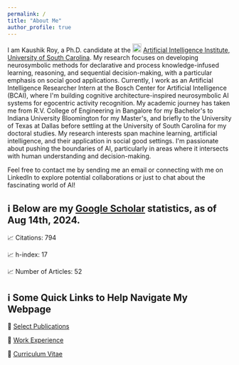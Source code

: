 ```yaml
---
permalink: /
title: "About Me"
author_profile: true
---
```


I am Kaushik Roy, a Ph.D. candidate at the <img src="https://github.com/kauroy1994/home/assets/57400980/b46cee36-a77f-4aa3-af07-cdbea1833a95" width="20" height="20"> [Artificial Intelligence Institute, University of South Carolina](https://www.linkedin.com/company/aiisc/mycompany/). My research focuses on developing neurosymbolic methods for declarative and process knowledge-infused learning, reasoning, and sequential decision-making, with a particular emphasis on social good applications. Currently, I work as an Artificial Intelligence Researcher Intern at the Bosch Center for Artificial Intelligence (BCAI), where I'm building cognitive architecture-inspired neurosymbolic AI systems for egocentric activity recognition. My academic journey has taken me from R.V. College of Engineering in Bangalore for my Bachelor's to Indiana University Bloomington for my Master's, and briefly to the University of Texas at Dallas before settling at the University of South Carolina for my doctoral studies. My research interests span machine learning, artificial intelligence, and their application in social good settings. I'm passionate about pushing the boundaries of AI, particularly in areas where it intersects with human understanding and decision-making. 


Feel free to contact me by sending me an email or connecting with me on LinkedIn to explore potential collaborations or just to chat about the fascinating world of AI!

## ℹ️ Below are my [Google Scholar](https://scholar.google.com/citations?user=LpOo_IUAAAAJ&hl=en) statistics, as of Aug 14th, 2024.
📈 Citations: 794

📈 h-index: 17

📈 Number of Articles: 52

## ℹ️ Some Quick Links to Help Navigate My Webpage
🔗 [Select Publications](https://kauroy1994.github.io/home/publications/)

🔗 [Work Experience](https://kauroy1994.github.io/home/cv/)

🔗 [Curriculum Vitae](https://kauroy1994.github.io/home/markdown/)

